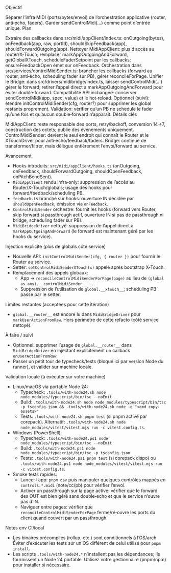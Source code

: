 Objectif

Séparer l’infra MIDI (ports/bytes/envoi) de l’orchestration applicative (router, anti‑écho, faders).
Garder sendControlMidi(...) comme point d’entrée unique.
Plan

Extraire des callbacks dans src/midi/appClient/index.ts: onOutgoing(bytes), onFeedback(app, raw, portId), shouldSkipFeedback(app), shouldForwardOutgoing(app).
Nettoyer MidiAppClient: plus d’accès au router/X‑Touch; remplacer markAppOutgoingAndForward, getGlobalXTouch, scheduleFaderSetpoint par les callbacks; ensureFeedbackOpen émet sur onFeedback.
Orchestration dans src/services/controlMidiSender.ts: brancher les callbacks (forward au router, anti‑écho, scheduling fader sur PB), gérer reconcileForPage.
Unifier le Bridge: dans src/drivers/midibridge/index.ts, laisser sendControlMidi(...) gérer le forward; retirer l’appel direct à markAppOutgoingAndForward pour éviter double‑forward.
Compatibilité API inchangée: conserver sendControlMidi(app, spec, value) et le hot‑reload.
Optionnel (suivi): étendre initControlMidiSender(cfg, router?) pour supprimer les global restants proprement.
Validation: vérifier qu’un PB ne schedule le fader qu’une fois et qu’aucun double‑forward n’apparaît.
Détails clés

MidiAppClient: reste responsable des ports, retry/backoff, conversion 14→7, construction des octets; publie des événements uniquement.
ControlMidiSender: devient le seul endroit qui connaît le Router et le XTouchDriver pour anti‑écho/feedback/faders.
Bridge: continue de transformer/filtrer, mais délègue entièrement l’envoi/forward au service.

Avancement

- Hooks introduits: `src/midi/appClient/hooks.ts` (onOutgoing, onFeedback, shouldForwardOutgoing, shouldOpenFeedback, onPitchBendSent).
- `MidiAppClient` rendu infra‑only: suppression de l’accès au Router/X‑Touch/globals; usage des hooks pour forward/feedback/scheduling PB.
- `feedback.ts` branché sur hooks: ouverture IN décidée par `shouldOpenFeedback`, émission via `onFeedback`.
- `ControlMidiSender` orchestre: fournit les hooks (forward vers Router, skip forward si passthrough actif, ouverture IN si pas de passthrough ni bridge, scheduling fader sur PB).
- `MidiBridgeDriver` nettoyé: suppression de l’appel direct à `markAppOutgoingAndForward` (le forward est maintenant géré par les hooks du service).

Injection explicite (plus de globals côté service)

- Nouvelle API: `initControlMidiSender(cfg, { router })` pour fournir le Router au service.
- Setter: `setControlMidiSenderXTouch(x)` appelé après bootstrap X‑Touch.
- Remplacement des appels globaux:
  - App → `reconcileControlMidiSenderForPage(page)` au lieu de `(global as any).__controlMidiSender__...`.
  - Suppression de l’utilisation de `global.__xtouch__`; scheduling PB passe par le setter.

Limites restantes (acceptées pour cette itération)

- `global.__router__` est encore lu dans `MidiBridgeDriver` pour `markUserActionFromRaw`. Hors périmètre de cette refacto (côté service nettoyé).

À faire / suivi

- Optionnel: supprimer l’usage de `global.__router__` dans `MidiBridgeDriver` en injectant explicitement un callback `onUserActionFromRaw`.
- Passer un petit tour de typecheck/tests (bloqué ici par version Node du runner), et valider sur machine locale.

Validation locale (à exécuter sur votre machine)

- Linux/macOS via portable Node 24:
  - Typecheck: `.tools/with-node24.sh node node_modules/typescript/bin/tsc --noEmit`
  - Build: `.tools/with-node24.sh node node_modules/typescript/bin/tsc -p tsconfig.json && .tools/with-node24.sh node -e "<cmd copy-assets>"`
  - Tests: `.tools/with-node24.sh pnpm test` (si pnpm activé par corepack). Alternatif: `.tools/with-node24.sh node node_modules/vitest/vitest.mjs run -c vitest.config.ts`.
- Windows (PowerShell):
  - Typecheck: `.tools/with-node24.ps1 node node_modules/typescript/bin/tsc --noEmit`
  - Build: `.tools/with-node24.ps1 node node_modules/typescript/bin/tsc -p tsconfig.json`
  - Tests: `.tools/with-node24.ps1 pnpm test` (si corepack dispo) ou `.tools/with-node24.ps1 node node_modules/vitest/vitest.mjs run -c vitest.config.ts`.
- Smoke tests rapides:
  - Lancer l’app: `pnpm dev` puis manipuler quelques contrôles mappés en `controls.*.midi` (note/cc/pb) pour vérifier l’envoi.
  - Activer un passthrough sur la page active: vérifier que le forward des OUT est bien géré sans double‑echo et que le service n’ouvre pas d’IN.
  - Naviguer entre pages: vérifier que `reconcileControlMidiSenderForPage` ferme/ré‑ouvre les ports du client quand couvert par un passthrough.

Notes env CI/local

- Les binaires précompilés (rollup, etc.) sont conditionnels à l’OS/arch. Éviter d’exécuter les tests sur un OS différent de celui utilisé pour `pnpm install`.
- Les scripts `.tools/with-node24.*` n’installent pas les dépendances; ils fournissent un Node 24 portable. Utilisez votre gestionnaire (pnpm/npm) pour installer si nécessaire.
